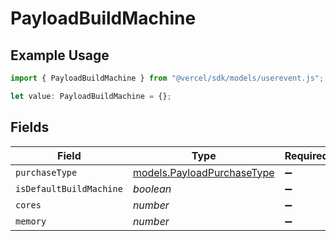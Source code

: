 # PayloadBuildMachine

## Example Usage

```typescript
import { PayloadBuildMachine } from "@vercel/sdk/models/userevent.js";

let value: PayloadBuildMachine = {};
```

## Fields

| Field                                                          | Type                                                           | Required                                                       | Description                                                    |
| -------------------------------------------------------------- | -------------------------------------------------------------- | -------------------------------------------------------------- | -------------------------------------------------------------- |
| `purchaseType`                                                 | [models.PayloadPurchaseType](../models/payloadpurchasetype.md) | :heavy_minus_sign:                                             | N/A                                                            |
| `isDefaultBuildMachine`                                        | *boolean*                                                      | :heavy_minus_sign:                                             | N/A                                                            |
| `cores`                                                        | *number*                                                       | :heavy_minus_sign:                                             | N/A                                                            |
| `memory`                                                       | *number*                                                       | :heavy_minus_sign:                                             | N/A                                                            |